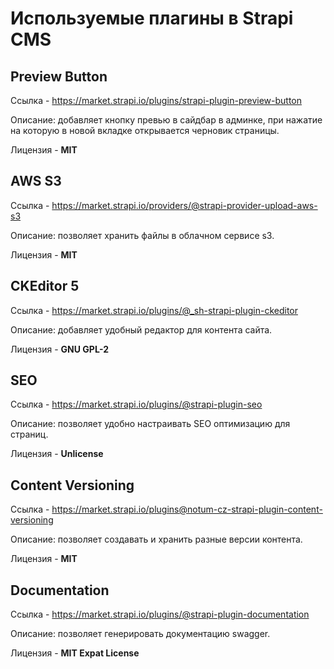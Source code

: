 # Используемые плагины в Strapi CMS

## Preview Button 

Ссылка - https://market.strapi.io/plugins/strapi-plugin-preview-button

Описание: добавляет кнопку превью в сайдбар в админке, при нажатие на которую в новой вкладке открывается черновик страницы.

Лицензия - **MIT**

## AWS S3

Ссылка - https://market.strapi.io/providers/@strapi-provider-upload-aws-s3

Описание: позволяет хранить файлы в облачном сервисе s3.

Лицензия - **MIT**

## CKEditor 5

Ссылка - https://market.strapi.io/plugins/@_sh-strapi-plugin-ckeditor

Описание: добавляет удобный редактор для контента сайта.

Лицензия - **GNU GPL-2**

## SEO

Ссылка - https://market.strapi.io/plugins/@strapi-plugin-seo

Описание: позволяет удобно настраивать SEO оптимизацию для страниц.

Лицензия - **Unlicense**

## Content Versioning

Ссылка - https://market.strapi.io/plugins@notum-cz-strapi-plugin-content-versioning

Описание: позволяет создавать и хранить разные версии контента.

Лицензия - **MIT**

## Documentation

Ссылка - https://market.strapi.io/plugins/@strapi-plugin-documentation

Описание: позволяет генерировать документацию swagger.

Лицензия - **MIT Expat License**